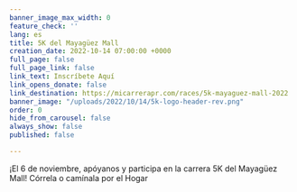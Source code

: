 ```yaml
---
banner_image_max_width: 0
feature_check: ''
lang: es
title: 5K del Mayagüez Mall
creation_date: 2022-10-14 07:00:00 +0000
full_page: false
full_page_link: false
link_text: Inscríbete Aquí
link_opens_donate: false
link_destination: https://micarrerapr.com/races/5k-mayaguez-mall-2022
banner_image: "/uploads/2022/10/14/5k-logo-header-rev.png"
order: 0
hide_from_carousel: false
always_show: false
published: false

---
```

¡El 6 de noviembre, apóyanos y participa en la carrera 5K del Mayagüez Mall! Córrela o camínala por el Hogar